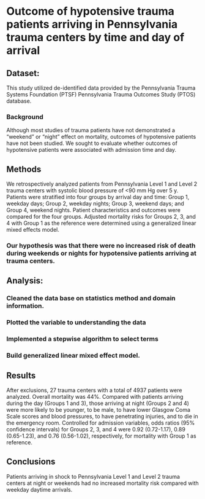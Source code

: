 # Outcome of hypotensive trauma patients arriving in Pennsylvania trauma centers by time and day of arrival

## Dataset:
This study utilized de-identified data provided by the Pennsylvania Trauma Systems Foundation (PTSF) Pennsylvania Trauma Outcomes Study (PTOS) database.
### Background
Although most studies of trauma patients have not demonstrated a “weekend” or “night” effect on mortality, outcomes of hypotensive patients have not been studied. We sought to evaluate whether outcomes of hypotensive patients were associated with admission time and day.
## Methods 
We retrospectively analyzed patients from Pennsylvania Level 1 and Level 2 trauma centers with systolic blood pressure of <90 mm Hg over 5 y. Patients were stratified into four groups by arrival day and time: Group 1, weekday days; Group 2, weekday nights; Group 3, weekend days; and Group 4, weekend nights. Patient characteristics and outcomes were compared for the four groups. Adjusted mortality risks for Groups 2, 3, and 4 with Group 1 as the reference were determined using a generalized linear mixed effects model.
### Our hypothesis was that there were no increased risk of death during weekends or nights for hypotensive patients arriving at trauma centers.
## Analysis: 
### Cleaned the data base on statistics method and domain information.
### Plotted the variable to understanding the data
### Implemented a stepwise algorithm to select terms
### Build generalized linear mixed effect model. 

## Results
After exclusions, 27 trauma centers with a total of 4937 patients were analyzed. Overall mortality was 44%. Compared with patients arriving during the day (Groups 1 and 3), those arriving at night (Groups 2 and 4) were more likely to be younger, to be male, to have lower Glasgow Coma Scale scores and blood pressures, to have penetrating injuries, and to die in the emergency room. Controlled for admission variables, odds ratios (95% confidence intervals) for Groups 2, 3, and 4 were 0.92 (0.72-1.17), 0.89 (0.65-1.23), and 0.76 (0.56-1.02), respectively, for mortality with Group 1 as reference.


## Conclusions 
Patients arriving in shock to Pennsylvania Level 1 and Level 2 trauma centers at night or weekends had no increased mortality risk compared with weekday daytime arrivals.

